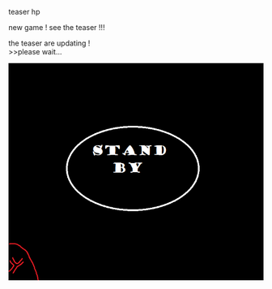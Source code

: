 <head>
</head>
<body>
  <div>
  <p>teaser hp</p>
    <p>new game ! see the teaser !!!</p>
    <p> the teaser are updating !<br>>>please wait...</p>
  </div>
<div><img src="standybyhive.png"></div>
<p id="name:proto_000"></p>
<p id="console:error"></p>
</body>
